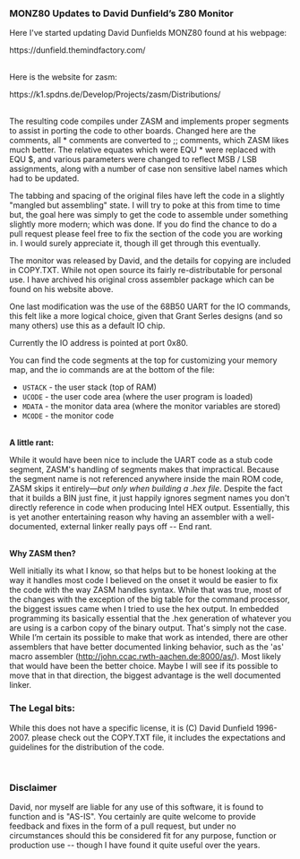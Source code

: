 <H3>
MONZ80 Updates to David Dunfield’s Z80 Monitor
</H3>

<p>
Here I've started updating David Dunfields MONZ80 found at his webpage:
</p>
https://dunfield.themindfactory.com/
<br>
<br>
<p>
Here is the website for zasm:
</p>
https://k1.spdns.de/Develop/Projects/zasm/Distributions/
<br>
<br>
<p>
The resulting code compiles under ZASM and implements proper segments to 
assist in porting the code to other boards.  Changed here are the comments,
all * comments are converted to ;; comments, which ZASM likes much better.
The relative equates which were EQU * were replaced with EQU $, and various 
parameters were changed to reflect MSB / LSB assignments, along with a number
of case non sensitive label names which had to be updated.
</p>
<p>
The tabbing and spacing of the original files have left the code in a slightly 
"mangled but assembling" state. I will try to poke at this from time to time but, 
the goal here was simply to get the code to assemble under something slightly 
more modern; which was done. If you do find the chance to do a pull request please 
feel free to fix the section of the code you are working in. I would surely 
appreciate it, though ill get through this eventually. 
</p>

<p>
The monitor was released by David, and the details for copying are included in
COPY.TXT.  While not open source its fairly re-distributable for personal
use. I have archived his original cross assembler package which can be found on 
his website above.
</p>
<p>
One last modification was the use of the 68B50 UART for the IO commands,
this felt like a more logical choice, given that Grant Serles designs (and
so many others) use this as a default IO chip. 
</p>
<p>
Currently the IO address is pointed at port 0x80.  
</p>
<p>
You can find the code segments at the top for customizing your memory map,
and the io commands are at the bottom of the file:
</p>
<UL>
   <LI>
     <CODE>USTACK</CODE> - the user stack (top of RAM)
   </LI>
   <LI>
     <CODE>UCODE</CODE> - the user code area (where the user program is loaded)
   </LI>
   <LI>   
      <CODE>MDATA</CODE> - the monitor data area (where the monitor variables are stored)
   </LI>
   <LI>
      <CODE>MCODE</CODE> - the monitor code
   </LI>
</UL>
<p>
<BR>
<b>A little rant:</b>

While it would have been nice to include the UART code as a stub code segment, ZASM's handling of segments makes that impractical. Because the segment name is not referenced anywhere inside the main ROM code, ZASM skips it entirely—<em>but only when building a .hex file</em>. Despite the fact that it builds a BIN just fine, it just happily ignores segment names you don't directly reference in code when producing Intel HEX output.  Essentially, this is yet another entertaining reason why having an assembler with a well-documented, external linker really pays off -- End rant.
</p>
<p>
<BR>
<b>Why ZASM then?</b> 

Well initially its what I know, so that helps but to be honest looking at the way it handles most code I believed on the onset it would be easier to fix the code with the way ZASM handles syntax. While that was true, most of the changes with the exception of the big table for the command processor, the biggest issues came when I tried to use the hex output. In embedded programming its basically essential that the .hex generation of whatever you are using is a carbon copy of the binary output. That's simply not the case. While I’m certain its possible to make that work as intended, there are other assemblers that have better documented linking behavior, such as the 'as' macro assembler (http://john.ccac.rwth-aachen.de:8000/as/). Most likely that would have been the better choice. Maybe I will see if its possible to move that in that direction, the biggest advantage is the well documented linker.  
</p>

<H3>
The Legal bits:
</H3>
<p>
While this does not have a specific license, it is (C) David Dunfield 1996-2007.
please check out the COPY.TXT file, it includes the expectations and guidelines 
for the distribution of the code.
</p>

<br>

<H3>Disclaimer</H3>

<p>
David, nor myself are liable for any use of this software,  it is found to 
function and is "AS-IS".  You certainly are quite welcome to provide feedback and 
fixes in the form of a pull request, but under no circumstances should this 
be considered fit for any purpose, function or production use -- though I have
found it quite useful over the years.
</p>
